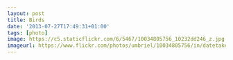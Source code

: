 ```yaml
---
layout: post
title: Birds
date: '2013-07-27T17:49:31+01:00'
tags: [photo]
image: https://c5.staticflickr.com/6/5467/10034805756_10232dd246_z.jpg
imageurl: https://www.flickr.com/photos/umbriel/10034805756/in/datetaken-public/
---
```

